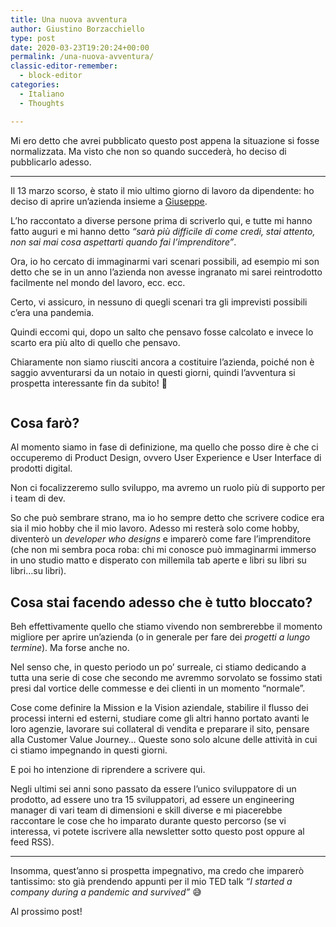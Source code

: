 ```yaml
---
title: Una nuova avventura
author: Giustino Borzacchiello
type: post
date: 2020-03-23T19:20:24+00:00
permalink: /una-nuova-avventura/
classic-editor-remember:
  - block-editor
categories:
  - Italiano
  - Thoughts

---
```

Mi ero detto che avrei pubblicato questo post appena la situazione si fosse normalizzata. Ma visto che non so quando succederà, ho deciso di pubblicarlo adesso.

<hr class="wp-block-separator" />

Il 13 marzo scorso, è stato il mio ultimo giorno di lavoro da dipendente: ho deciso di aprire un&#8217;azienda insieme a [Giuseppe][1].

<!--more-->

L&#8217;ho raccontato a diverse persone prima di scriverlo qui, e tutte mi hanno fatto auguri e mi hanno detto _&#8220;sarà più difficile di come credi, stai attento, non sai mai cosa aspettarti quando fai l&#8217;imprenditore&#8221;_.

Ora, io ho cercato di immaginarmi vari scenari possibili, ad esempio mi son detto che se in un anno l&#8217;azienda non avesse ingranato mi sarei reintrodotto facilmente nel mondo del lavoro, ecc. ecc.

Certo, vi assicuro, in nessuno di quegli scenari tra gli imprevisti possibili c&#8217;era una pandemia.

Quindi eccomi qui, dopo un salto che pensavo fosse calcolato e invece lo scarto era più alto di quello che pensavo.

Chiaramente non siamo riusciti ancora a costituire l&#8217;azienda, poiché non è saggio avventurarsi da un notaio in questi giorni, quindi l&#8217;avventura si prospetta interessante fin da subito! 💪

<div class="wp-block-image">
  <figure class="aligncenter size-large"><img src="https://i2.wp.com/giustino.blog/wp-content/uploads/2020/03/thinking-to-start-a-company.png?w=1100&#038;ssl=1" alt="" class="wp-image-2365" srcset="https://i2.wp.com/giustino.blog/wp-content/uploads/2020/03/thinking-to-start-a-company.png?w=491&ssl=1 491w, https://i2.wp.com/giustino.blog/wp-content/uploads/2020/03/thinking-to-start-a-company.png?resize=300%2C207&ssl=1 300w" sizes="(max-width: 491px) 100vw, 491px" data-recalc-dims="1" /></figure>
</div>

## Cosa farò?

Al momento siamo in fase di definizione, ma quello che posso dire è che ci occuperemo di Product Design, ovvero User Experience e User Interface di prodotti digital.

Non ci focalizzeremo sullo sviluppo, ma avremo un ruolo più di supporto per i team di dev.

So che può sembrare strano, ma io ho sempre detto che scrivere codice era sia il mio hobby che il mio lavoro. Adesso mi resterà solo come hobby, diventerò un _developer who designs_ e imparerò come fare l&#8217;imprenditore (che non mi sembra poca roba: chi mi conosce può immaginarmi immerso in uno studio matto e disperato con millemila tab aperte e libri su libri su libri&#8230;su libri).

## Cosa stai facendo adesso che è tutto bloccato?

Beh effettivamente quello che stiamo vivendo non sembrerebbe il momento migliore per aprire un&#8217;azienda (o in generale per fare dei _progetti a lungo termine_). Ma forse anche no.

Nel senso che, in questo periodo un po&#8217; surreale, ci stiamo dedicando a tutta una serie di cose che secondo me avremmo sorvolato se fossimo stati presi dal vortice delle commesse e dei clienti in un momento &#8220;normale&#8221;.

Cose come definire la Mission e la Vision aziendale, stabilire il flusso dei processi interni ed esterni, studiare come gli altri hanno portato avanti le loro agenzie, lavorare sui collateral di vendita e preparare il sito, pensare alla Customer Value Journey&#8230; Queste sono solo alcune delle attività in cui ci stiamo impegnando in questi giorni.

E poi ho intenzione di riprendere a scrivere qui.

Negli ultimi sei anni sono passato da essere l&#8217;unico sviluppatore di un prodotto, ad essere uno tra 15 sviluppatori, ad essere un engineering manager di vari team di dimensioni e skill diverse e mi piacerebbe raccontare le cose che ho imparato durante questo percorso (se vi interessa, vi potete iscrivere alla newsletter sotto questo post oppure al feed RSS).

<hr class="wp-block-separator" />

Insomma, quest&#8217;anno si prospetta impegnativo, ma credo che imparerò tantissimo: sto già prendendo appunti per il mio TED talk _&#8220;I started a company during a pandemic and survived&#8221;_ 😅

Al prossimo post!

 [1]: https://twitter.com/garusky